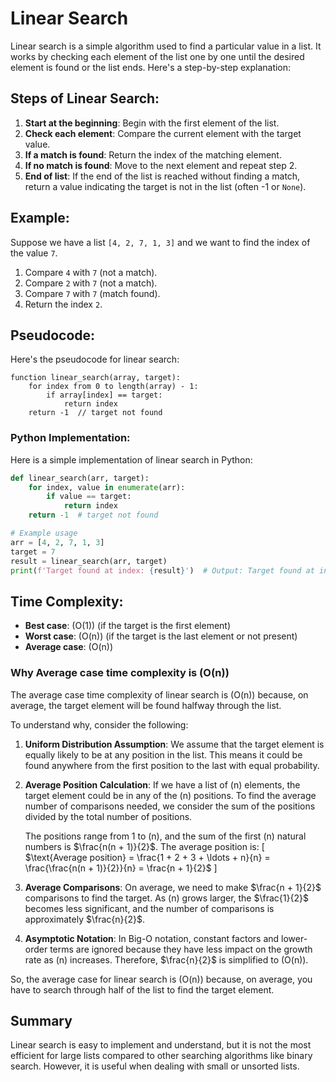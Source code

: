 # Linear Search

Linear search is a simple algorithm used to find a particular value in a list. It works by checking each element of the list one by one until the desired element is found or the list ends. Here's a step-by-step explanation:

## Steps of Linear Search:

1. **Start at the beginning**: Begin with the first element of the list.
2. **Check each element**: Compare the current element with the target value.
3. **If a match is found**: Return the index of the matching element.
4. **If no match is found**: Move to the next element and repeat step 2.
5. **End of list**: If the end of the list is reached without finding a match, return a value indicating the target is not in the list (often -1 or `None`).

## Example:

Suppose we have a list `[4, 2, 7, 1, 3]` and we want to find the index of the value `7`.

1. Compare `4` with `7` (not a match).
2. Compare `2` with `7` (not a match).
3. Compare `7` with `7` (match found).
4. Return the index `2`.

## Pseudocode:

Here's the pseudocode for linear search:

```
function linear_search(array, target):
    for index from 0 to length(array) - 1:
        if array[index] == target:
            return index
    return -1  // target not found
```

### Python Implementation:

Here is a simple implementation of linear search in Python:

```python
def linear_search(arr, target):
    for index, value in enumerate(arr):
        if value == target:
            return index
    return -1  # target not found

# Example usage
arr = [4, 2, 7, 1, 3]
target = 7
result = linear_search(arr, target)
print(f'Target found at index: {result}')  # Output: Target found at index: 2
```

## Time Complexity:

- **Best case**: \(O(1)\) (if the target is the first element)
- **Worst case**: \(O(n)\) (if the target is the last element or not present)
- **Average case**: \(O(n)\)

### Why Average case time complexity is \(O(n)\)

The average case time complexity of linear search is \(O(n)\) because, on average, the target element will be found halfway through the list.

To understand why, consider the following:

1. **Uniform Distribution Assumption**: We assume that the target element is equally likely to be at any position in the list. This means it could be found anywhere from the first position to the last with equal probability.

2. **Average Position Calculation**: If we have a list of \(n\) elements, the target element could be in any of the \(n\) positions. To find the average number of comparisons needed, we consider the sum of the positions divided by the total number of positions.

   The positions range from 1 to \(n\), and the sum of the first \(n\) natural numbers is $\frac{n(n + 1)}{2}$. The average position is:
  \[
   $\text{Average position} = \frac{1 + 2 + 3 + \ldots + n}{n} = \frac{\frac{n(n + 1)}{2}}{n} = \frac{n + 1}{2}$
   \]

3. **Average Comparisons**: On average, we need to make $\frac{n + 1}{2}$ comparisons to find the target. As \(n\) grows larger, the $\frac{1}{2}$ becomes less significant, and the number of comparisons is approximately $\frac{n}{2}$.

4. **Asymptotic Notation**: In Big-O notation, constant factors and lower-order terms are ignored because they have less impact on the growth rate as \(n\) increases. Therefore, $\frac{n}{2}$ is simplified to \(O(n)\).

So, the average case for linear search is \(O(n)\) because, on average, you have to search through half of the list to find the target element.

## Summary
Linear search is easy to implement and understand, but it is not the most efficient for large lists compared to other searching algorithms like binary search. However, it is useful when dealing with small or unsorted lists.